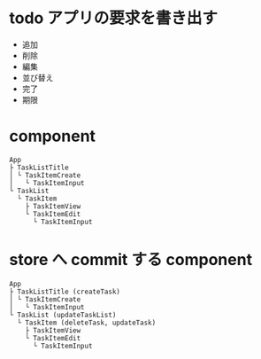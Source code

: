 # todo アプリの要求を書き出す

- 追加
- 削除
- 編集
- 並び替え
- 完了
- 期限

# component

```
App
├ TaskListTitle
│ └ TaskItemCreate
│   └ TaskItemInput
└ TaskList
  └ TaskItem
    ├ TaskItemView
    └ TaskItemEdit
      └ TaskItemInput
```

# store へ commit する component

```
App
├ TaskListTitle (createTask)
│ └ TaskItemCreate
│   └ TaskItemInput
└ TaskList (updateTaskList)
  └ TaskItem (deleteTask, updateTask)
    ├ TaskItemView
    └ TaskItemEdit
      └ TaskItemInput
```
